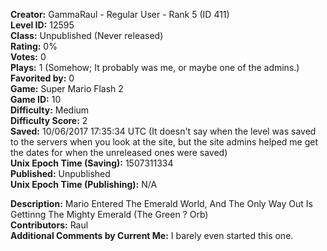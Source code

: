 **Creator:** GammaRaul - Regular User - Rank 5 (ID 411) <br>
**Level ID:** 12595 <br>
**Class:** Unpublished (Never released) <br>
**Rating:** 0% <br>
**Votes:** 0 <br>
**Plays:** 1 (Somehow; It probably was me, or maybe one of the admins.) <br>
**Favorited by:** 0 <br>
**Game:** Super Mario Flash 2 <br>
**Game ID:** 10 <br>
**Difficulty:** Medium <br>
**Difficulty Score:** 2 <br>
**Saved:** 10/06/2017 17:35:34 UTC (It doesn't say when the level was saved to the servers when you look at the site, but the site admins helped me get the dates for when the unreleased ones were saved) <br>
**Unix Epoch Time (Saving):** 1507311334 <br>
**Published:** Unpublished <br>
**Unix Epoch Time (Publishing):** N/A

**Description:** Mario Entered The Emerald World, And The Only Way Out Is Gettinng The Mighty Emerald (The Green ? Orb) <br>
**Contributors:** Raul <br>
**Additional Comments by Current Me:** I barely even started this one.
